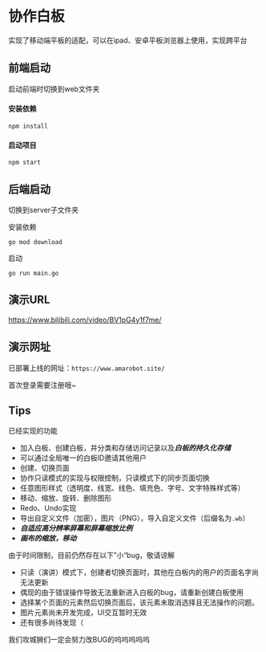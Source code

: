 # 协作白板

实现了移动端平板的适配，可以在ipad、安卓平板浏览器上使用，实现跨平台

## 前端启动

启动前端时切换到web文件夹

#### 安装依赖

``npm install``

#### 启动项目

``npm start``



## 后端启动

切换到server子文件夹

安装依赖

``go mod download``

启动

``go run main.go``

## 演示URL

https://www.bilibili.com/video/BV1pG4y1f7me/

## 演示网址

已部署上线的网址：`https://www.amarobot.site/`

首次登录需要注册哦~

## Tips

已经实现的功能

- 加入白板、创建白板，并分类和存储访问记录以及***白板的持久化存储***
- 可以通过全局唯一的白板ID邀请其他用户
- 创建、切换页面
- 协作只读模式的实现与权限控制，只读模式下的同步页面切换
- 任意图形样式（透明度、线宽、线色、填充色、字号、文字特殊样式等）
- 移动、缩放、旋转、删除图形
- Redo、Undo实现
- 导出自定义文件（加密），图片（PNG），导入自定义文件（后缀名为`.wb`）
- ***自适应高分辨率屏幕和屏幕缩放比例***
- ***画布的缩放，移动***

由于时间限制，目前仍然存在以下”小“bug，敬请谅解

- 只读（演讲）模式下，创建者切换页面时，其他在白板内的用户的页面名字尚无法更新
- 偶现的由于错误操作导致无法重新进入白板的bug，请重新创建白板使用
- 选择某个页面的元素然后切换页面后，该元素未取消选择且无法操作的问题。
- 图片元素尚未开发完成，UI交互暂时无效
- 还有很多尚待发现（

我们攻城狮们一定会努力改BUG的呜呜呜呜呜

